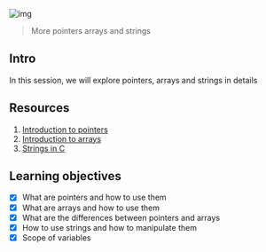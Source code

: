 ![img](https://assets.imaginablefutures.com/media/images/ALX_Logo.max-200x150.png)
>More pointers arrays and strings 

## Intro
In this session, we will explore pointers, arrays and strings in details

## Resources 
1. [Introduction to pointers](https://byjus.com/gate/pointers-in-c/)
2. [Introduction to arrays](https://www.tutorialspoint.com/cprogramming/c_arrays.htm)
3. [Strings in C](https://www.tutorialspoint.com/cprogramming/c_strings.htm)

## Learning objectives
* [X] What are pointers and how to use them
* [X] What are arrays and how to use them
* [X] What are the differences between pointers and arrays
* [X] How to use strings and how to manipulate them
* [X] Scope of variables
